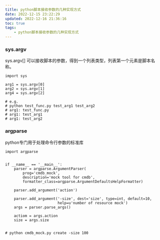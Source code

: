 ```yaml
---
title: python脚本接收参数的几种实现方式
date: 2022-12-15 23:22:29
updated: 2022-12-16 21:36:16
toc: true
tags: 
    - python脚本接收参数的几种实现方式
---
```

### sys.argv

sys.argv\[] 可以接收脚本的参数，得到一个列表类型，列表第一个元素是脚本名称。

    import sys

    arg1 = sys.argv[0]
    arg2 = sys.argv[1]
    arg4 = sys.argv[2]

    # e.g. 
    # python test_func.py test_arg1 test_arg2
    # arg1: test_func.py
    # arg1: test_arg1
    # arg1: test_arg2

### argparse

python专门用于处理命令行参数的标准库

    import argparse


    if __name__ == '__main__':
        parser = argparse.ArgumentParser(
            prog='cmdb_mock',
            description='mock tool for cmdb',
            formatter_class=argparse.ArgumentDefaultsHelpFormatter)

        parser.add_argument('action')

        parser.add_argument('-size', dest='size', type=int, default=10,
                            help=u'number of resource mock')
        args = parser.parse_args()

        actiom = args.action
        size = args.size
        

    # python cmdb_mock.py create -size 100

